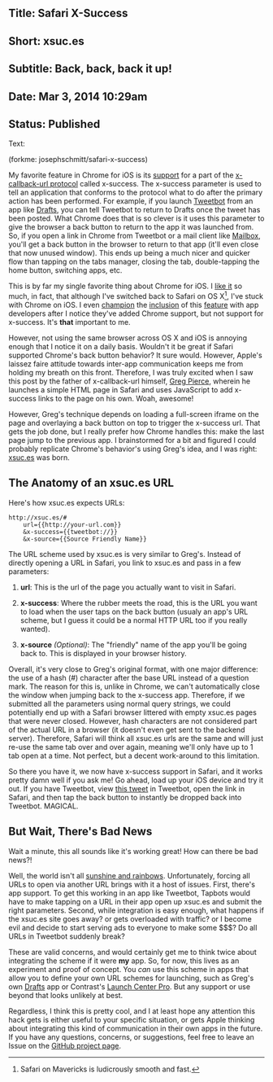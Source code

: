 Title: Safari X-Success
----
Short: xsuc.es
----
Subtitle: Back, back, back it up!
----
Date: Mar 3, 2014 10:29am
----
Status: Published
----
Text:

(forkme: josephschmitt/safari-x-success)

My favorite feature in Chrome for iOS is its [support](chrome-ios-dev) for a part of the [x-callback-url protocol][x-callback-url] called x-success. The x-success parameter is used to tell an application that conforms to the protocol what to do after the primary action has been performed. For example, if you launch [Tweetbot][tweetbot] from an app like [Drafts][drafts-app], you can tell Tweetbot to return to Drafts once the tweet has been posted. What Chrome does that is so clever is it uses this parameter to give the browser a back button to return to the app it was launched from. So, if you open a link in Chrome from Tweetbot or a mail client like [Mailbox][mailbox-app], you'll get a back button in the browser to return to that app (it'll even close that now unused window). This ends up being a much nicer and quicker flow than tapping on the tabs manager, closing the tab, double-tapping the home button, switching apps, etc.

[chrome-ios-dev]: https://developers.google.com/chrome/mobile/docs/ios-links
[x-callback-url]: http://x-callback-url.com/
[tweetbot]: http://tapbots.com/tweetbot/
[mailbox-app]: http://www.mailboxapp.com

This is by far my single favorite thing about Chrome for iOS. I [like it][tweet-1] so much, in fact, that although I've switched back to Safari on OS X[^1], I've stuck with Chrome on iOS. I even [champion][tweet-2] the [inclusion][tweet-3] of this [feature][tweet-4] with app developers after I notice they've added Chrome support, but not support for x-success. It's **that** important to me.

[tweet-1]: http://twitter.com/josephschmitt/statuses/403591672031752192
[tweet-2]: http://twitter.com/josephschmitt/statuses/374735711712194560
[tweet-3]: http://twitter.com/josephschmitt/statuses/294615626884972544
[tweet-4]: https://twitter.com/josephschmitt/status/433511033471111168

However, not using the same browser across OS X and iOS is annoying enough that I notice it on a daily basis. Wouldn't it be great if Safari supported Chrome's back button behavior? It sure would. However, Apple's laissez faire attitude towards inter-app communication keeps me from holding my breath on this front. Therefore, I was truly excited when I saw this post by the father of x-callback-url himself, [Greg Pierce][safari-hack-post], wherein he launches a simple HTML page in Safari and uses JavaScript to add x-success links to the page on his own. Woah, awesome!

[safari-hack-post]: http://agiletortoise.com/blog/2014/02/28/mimic-x-callback-url-in-mobile-safari/

However, Greg's technique depends on loading a full-screen iframe on the page and overlaying a back button on top to trigger the x-success url. That gets the job done, but I really prefer how Chrome handles this: make the last page jump to the previous app. I brainstormed for a bit and figured I could probably replicate Chrome's behavior's using Greg's idea, and I was right: [xsuc.es][xsuc.es] was born.

[xsuc.es]: http://xsuc

## The Anatomy of an xsuc.es URL

Here's how xsuc.es expects URLs:

````
http://xsuc.es/#
	url={{http://your-url.com}}
	&x-success={{tweetbot://}}
	&x-source={{Source Friendly Name}}
````

The URL scheme used by xsuc.es is very similar to Greg's. Instead of directly opening a URL in Safari, you link to xsuc.es and pass in a few parameters:

1. **url**: This is the url of the page you actually want to visit in Safari.

2. **x-success**: Where the rubber meets the road, this is the URL you want to load when the user taps on the back button (usualy an app's URL scheme, but I guess it could be a normal HTTP URL too if you really wanted).

3. **x-source** _(Optional)_: The "friendly" name of the app you'll be going back to. This is displayed in your browser history.

Overall, it's very close to Greg's original format, with one major difference: the use of a hash (#) character after the base URL instead of a question mark. The reason for this is, unlike in Chrome, we can't automatically close the window when jumping back to the x-success app. Therefore, if we submitted all the parameters using normal query strings, we could potentially end up with a Safari browser littered with empty xsuc.es pages that were never closed. However, hash characters are not considered part of the actual URL in a browser (it doesn't even get sent to the backend server). Therefore, Safari will think all xsuc.es urls are the same and will just re-use the same tab over and over again, meaning we'll only have up to 1 tab open at a time. Not perfect, but a decent work-around to this limitation.

So there you have it, we now have x-success support in Safari, and it works pretty damn well if you ask me! Go ahead, load up your iOS device and try it out. If you have Tweetbot, view [this tweet][tweetbot-test-tweet] in Tweetbot, open the link in Safari, and then tap the back button to instantly be dropped back into Tweetbot. MAGICAL.

[tweetbot-test-tweet]: https://twitter.com/josephschmitt/status/440557347589459968

## But Wait, There's Bad News

Wait a minute, this all sounds like it's working great! How can there be bad news?!

Well, the world isn't all [sunshine and rainbows](http://cornify.com). Unfortunately, forcing all URLs to open via another URL brings with it a host of issues. First, there's app support. To get this working in an app like Tweetbot, Tapbots would have to make tapping on a URL in their app open up xsuc.es and submit the right parameters. Second, while integration is easy enough, what happens if the xsuc.es site goes away? or gets overloaded with traffic? or I become evil and decide to start serving ads to everyone to make some $$$? Do all URLs in Tweetbot suddenly break? 

These are valid concerns, and would certainly get me to think twice about integrating the scheme if it were **my** app. So, for now, this lives as an experiment and proof of concept. You *can* use this scheme in apps that allow you to define your own URL schemes for launching, such as Greg's own [Drafts][drafts-app] app or Contrast's [Launch Center Pro][launch-center]. But any support or use beyond that looks unlikely at best.

[drafts-app]: http://agiletortoise.com/drafts/
[launch-center]: http://contrast.co/launch-center-pro/

Regardless, I think this is pretty cool, and I at least hope any attention this hack gets is either useful to your specific situation, or gets Apple thinking about integrating this kind of communication in their own apps in the future. If you have any questions, concerns, or suggestions, feel free to leave an Issue on the [GitHub project page][proj-page].

[proj-page]: https://github.com/josephschmitt/safari-x-success

[^1]: Safari on Mavericks is ludicrously smooth and fast.